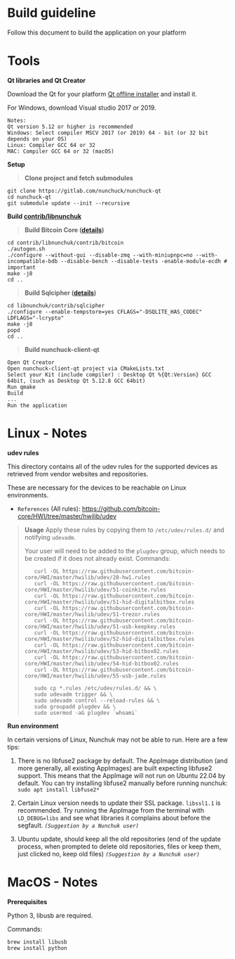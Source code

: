 # Build guideline
Follow this document to build the application on your platform
# Tools
**Qt libraries and Qt Creator**

Download the Qt for your platform [Qt offline installer](https://www.qt.io/offline-installers) and install it.

For Windows, download Visual studio 2017 or 2019.
```
Notes:
Qt version 5.12 or higher is recommended
Windows: Select compiler MSCV 2017 (or 2019) 64 - bit (or 32 bit depends on your OS)
Linux: Compiler GCC 64 or 32
MAC: Compiler GCC 64 or 32 (macOS)
```
**Setup**
>**Clone project and fetch submodules**
>
```
git clone https://gitlab.com/nunchuck/nunchuck-qt
cd nunchuck-qt
git submodule update --init --recursive
```
**Build [contrib/libnunchuk](https://github.com/nunchuk-io/libnunchuk)**
>**Build Bitcoin Core ([details](https://github.com/bitcoin/bitcoin/tree/master/doc#building))**
>
```
cd contrib/libnunchuk/contrib/bitcoin
./autogen.sh
./configure --without-gui --disable-zmq --with-miniupnpc=no --with-incompatible-bdb --disable-bench --disable-tests -enable-module-ecdh # important
make -j8
cd ..
```
>**Build Sqlcipher ([details](https://github.com/sqlcipher/sqlcipher))**
>
```
cd libnunchuk/contrib/sqlcipher
./configure --enable-tempstore=yes CFLAGS="-DSQLITE_HAS_CODEC" LDFLAGS="-lcrypto"
make -j8
popd
cd ..
```
>**Build nunchuck-client-qt**
>
```
Open Qt Creator
Open nunchuck-client-qt project via CMakeLists.txt
Select your Kit (include compiler) : Desktop Qt %{Qt:Version} GCC 64bit, (such as Desktop Qt 5.12.8 GCC 64bit)
Run qmake
Build
...
Run the application
```
# Linux - Notes
**udev rules**

This directory contains all of the udev rules for the supported devices as retrieved from vendor websites and repositories.

These are necessary for the devices to be reachable on Linux environments.
- `References` (All rules): https://github.com/bitcoin-core/HWI/tree/master/hwilib/udev
>**Usage**
Apply these rules by copying them to `/etc/udev/rules.d/` and notifying `udevadm`.
>
>Your user will need to be added to the `plugdev` group, which needs to be created if it does not already exist.
Commands:
>```
>    curl -OL https://raw.githubusercontent.com/bitcoin-core/HWI/master/hwilib/udev/20-hw1.rules
>    curl -OL https://raw.githubusercontent.com/bitcoin-core/HWI/master/hwilib/udev/51-coinkite.rules
>    curl -OL https://raw.githubusercontent.com/bitcoin-core/HWI/master/hwilib/udev/51-hid-digitalbitbox.rules
>    curl -OL https://raw.githubusercontent.com/bitcoin-core/HWI/master/hwilib/udev/51-trezor.rules
>    curl -OL https://raw.githubusercontent.com/bitcoin-core/HWI/master/hwilib/udev/51-usb-keepkey.rules
>    curl -OL https://raw.githubusercontent.com/bitcoin-core/HWI/master/hwilib/udev/52-hid-digitalbitbox.rules
>    curl -OL https://raw.githubusercontent.com/bitcoin-core/HWI/master/hwilib/udev/53-hid-bitbox02.rules
>    curl -OL https://raw.githubusercontent.com/bitcoin-core/HWI/master/hwilib/udev/54-hid-bitbox02.rules
>    curl -OL https://raw.githubusercontent.com/bitcoin-core/HWI/master/hwilib/udev/55-usb-jade.rules
>   
>    sudo cp *.rules /etc/udev/rules.d/ && \
>    sudo udevadm trigger && \
>    sudo udevadm control --reload-rules && \
>    sudo groupadd plugdev && \
>    sudo usermod -aG plugdev `whoami`
>```
**Run environment**

In certain versions of Linux, Nunchuk may not be able to run. Here are a few tips:
1. There is no libfuse2 package by default. The AppImage distribution (and more generally, all existing AppImages) are built expecting libfuse2 support. This means that the AppImage will not run on Ubuntu 22.04 by default.
You can try installing libfuse2 manually before running nunchuk:  
`sudo apt install libfuse2*`
2. Certain Linux version needs to update their SSL package. `libssl1.1` is recommended.
Try running the AppImage from the terminal with `LD_DEBUG=libs` and see what libraries it complains about before the segfault.
*`(Suggestion by a Nunchuk user)`*

3. Ubuntu update, should keep all the old repositories (end of the update process, when prompted to delete old repositories, files or keep them, just clicked no, keep old files)
*`(Suggestion by a Nunchuk user)`*

# MacOS - Notes
**Prerequisites**

Python 3, libusb are required.

Commands:
```
brew install libusb
brew install python
```
